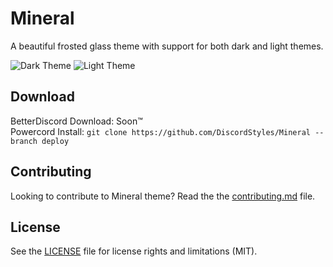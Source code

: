 # Mineral

A beautiful frosted glass theme with support for both dark and light themes.

![Dark Theme](https://i.imgur.com/3Z2Kozx.jpeg)
![Light Theme](https://i.imgur.com/PYrEpSj.jpeg)

## Download

BetterDiscord Download: Soon:tm:  
Powercord Install: `git clone https://github.com/DiscordStyles/Mineral --branch deploy`

## Contributing

Looking to contribute to Mineral theme? Read the the [contributing.md](https://github.com/DiscordStyles/Mineral/blob/main/CONTRIBUTING.md) file.

## License

See the [LICENSE](https://github.com/DiscordStyles/Mineral/blob/main/LICENSE.md) file for license rights and limitations (MIT).
